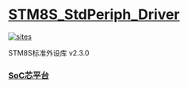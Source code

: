 ﻿# [STM8S_StdPeriph_Driver](https://github.com/SoCXin/STM8S_StdPeriph_Driver)

[![sites](http://182.61.61.133/link/resources/SoC.png)](http://www.SoC.Xin)

STM8S标准外设库 v2.3.0

###  [SoC芯平台](http://www.SoC.Xin)
